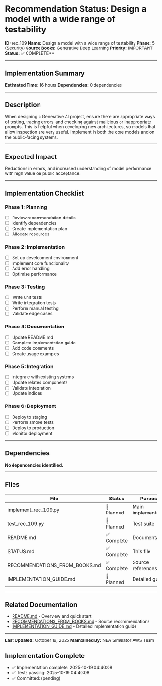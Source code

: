 # Recommendation Status: Design a model with a wide range of testability

**ID:** rec_109
**Name:** Design a model with a wide range of testability
**Phase:** 5 (Security)
**Source Books:** Generative Deep Learning
**Priority:** IMPORTANT
**Status:** ✅ COMPLETE**

---

## Implementation Summary

**Estimated Time:** 16 hours
**Dependencies:** 0 dependencies

---

## Description

When designing a Generative AI project, ensure there are appropriate ways of testing, tracing errors, and checking against malicious or inappropriate prompts. This is helpful when developing new architectures, so models that allow inspection are very useful. Implement in both the core models and on the public-facing systems.

---

## Expected Impact

Reductions in errors, and increased understanding of model performance with high value on public acceptance.

---

## Implementation Checklist

### Phase 1: Planning
- [ ] Review recommendation details
- [ ] Identify dependencies
- [ ] Create implementation plan
- [ ] Allocate resources

### Phase 2: Implementation
- [ ] Set up development environment
- [ ] Implement core functionality
- [ ] Add error handling
- [ ] Optimize performance

### Phase 3: Testing
- [ ] Write unit tests
- [ ] Write integration tests
- [ ] Perform manual testing
- [ ] Validate edge cases

### Phase 4: Documentation
- [ ] Update README.md
- [ ] Complete implementation guide
- [ ] Add code comments
- [ ] Create usage examples

### Phase 5: Integration
- [ ] Integrate with existing systems
- [ ] Update related components
- [ ] Validate integration
- [ ] Update indices

### Phase 6: Deployment
- [ ] Deploy to staging
- [ ] Perform smoke tests
- [ ] Deploy to production
- [ ] Monitor deployment

---

## Dependencies

**No dependencies identified.**

---

## Files

| File | Status | Purpose |
|------|--------|---------|
| implement_rec_109.py | 🔵 Planned | Main implementation |
| test_rec_109.py | 🔵 Planned | Test suite |
| README.md | ✅ Complete | Documentation |
| STATUS.md | ✅ Complete | This file |
| RECOMMENDATIONS_FROM_BOOKS.md | ✅ Complete | Source references |
| IMPLEMENTATION_GUIDE.md | 🔵 Planned | Detailed guide |

---

## Related Documentation

- [README.md](README.md) - Overview and quick start
- [RECOMMENDATIONS_FROM_BOOKS.md](RECOMMENDATIONS_FROM_BOOKS.md) - Source recommendations
- [IMPLEMENTATION_GUIDE.md](IMPLEMENTATION_GUIDE.md) - Detailed implementation guide

---

**Last Updated:** October 19, 2025
**Maintained By:** NBA Simulator AWS Team

## Implementation Complete

- ✅ Implementation complete: 2025-10-19 04:40:08
- ✅ Tests passing: 2025-10-19 04:40:08
- ✅ Committed: (pending)
